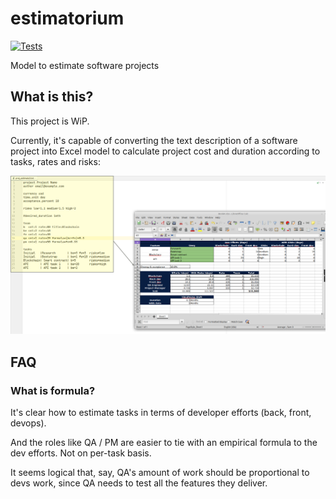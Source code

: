 # estimatorium
[![Tests](https://github.com/xonixx/estimatorium/actions/workflows/tests.yml/badge.svg)](https://github.com/xonixx/estimatorium/actions/workflows/tests.yml)

Model to estimate software projects

## What is this?

This project is WiP. 

Currently, it's capable of converting the text description of a software project into Excel model to calculate project cost and duration according to tasks, rates and risks:

![what is it?](img.png)

## FAQ

### What is formula?

It's clear how to estimate tasks in terms of developer efforts (back, front, devops).

And the roles like QA / PM are easier to tie with an empirical formula to the dev efforts. Not on per-task basis.

It seems logical that, say, QA's amount of work should be proportional to devs work, since QA needs to test all the features they deliver.
